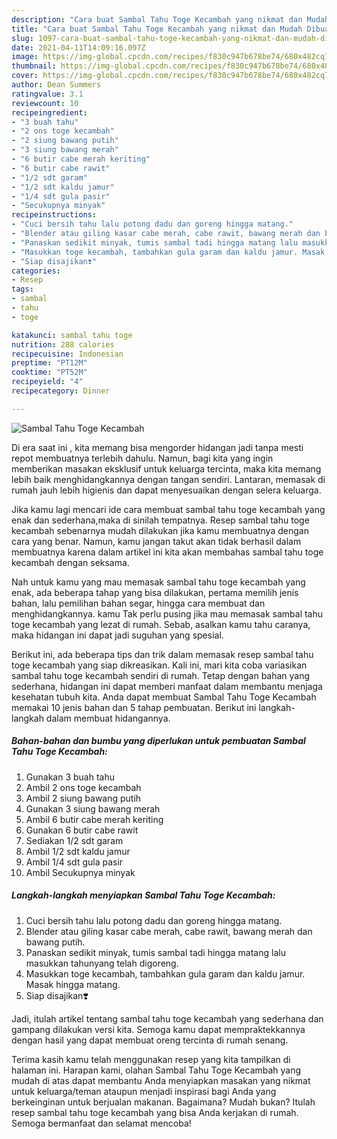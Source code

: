 ```yaml
---
description: "Cara buat Sambal Tahu Toge Kecambah yang nikmat dan Mudah Dibuat"
title: "Cara buat Sambal Tahu Toge Kecambah yang nikmat dan Mudah Dibuat"
slug: 1097-cara-buat-sambal-tahu-toge-kecambah-yang-nikmat-dan-mudah-dibuat
date: 2021-04-11T14:09:16.097Z
image: https://img-global.cpcdn.com/recipes/f830c947b678be74/680x482cq70/sambal-tahu-toge-kecambah-foto-resep-utama.jpg
thumbnail: https://img-global.cpcdn.com/recipes/f830c947b678be74/680x482cq70/sambal-tahu-toge-kecambah-foto-resep-utama.jpg
cover: https://img-global.cpcdn.com/recipes/f830c947b678be74/680x482cq70/sambal-tahu-toge-kecambah-foto-resep-utama.jpg
author: Dean Summers
ratingvalue: 3.1
reviewcount: 10
recipeingredient:
- "3 buah tahu"
- "2 ons toge kecambah"
- "2 siung bawang putih"
- "3 siung bawang merah"
- "6 butir cabe merah keriting"
- "6 butir cabe rawit"
- "1/2 sdt garam"
- "1/2 sdt kaldu jamur"
- "1/4 sdt gula pasir"
- "Secukupnya minyak"
recipeinstructions:
- "Cuci bersih tahu lalu potong dadu dan goreng hingga matang."
- "Blender atau giling kasar cabe merah, cabe rawit, bawang merah dan bawang putih."
- "Panaskan sedikit minyak, tumis sambal tadi hingga matang lalu masukkan tahunyang telah digoreng."
- "Masukkan toge kecambah, tambahkan gula garam dan kaldu jamur. Masak hingga matang."
- "Siap disajikan❣️"
categories:
- Resep
tags:
- sambal
- tahu
- toge

katakunci: sambal tahu toge 
nutrition: 288 calories
recipecuisine: Indonesian
preptime: "PT12M"
cooktime: "PT52M"
recipeyield: "4"
recipecategory: Dinner

---
```



![Sambal Tahu Toge Kecambah](https://img-global.cpcdn.com/recipes/f830c947b678be74/680x482cq70/sambal-tahu-toge-kecambah-foto-resep-utama.jpg)

Di era  saat ini , kita memang bisa mengorder hidangan jadi tanpa mesti repot membuatnya terlebih dahulu. Namun, bagi kita yang ingin memberikan masakan eksklusif untuk keluarga tercinta, maka kita memang lebih baik menghidangkannya dengan tangan sendiri. Lantaran, memasak di rumah jauh lebih higienis dan dapat menyesuaikan dengan selera keluarga.

Jika kamu lagi mencari ide cara membuat sambal tahu toge kecambah yang enak dan sederhana,maka di sinilah tempatnya. Resep sambal tahu toge kecambah  sebenarnya mudah dilakukan jika kamu membuatnya dengan cara yang benar. Namun, kamu jangan takut akan tidak berhasil dalam membuatnya 
karena dalam artikel ini kita akan membahas sambal tahu toge kecambah dengan seksama.  



Nah untuk kamu yang mau memasak sambal tahu toge kecambah yang enak, ada beberapa tahap yang bisa dilakukan, pertama memilih jenis bahan, lalu pemilihan bahan segar, hingga cara membuat dan menghidangkannya. kamu Tak perlu pusing jika mau memasak sambal tahu toge kecambah yang lezat di rumah. Sebab, asalkan kamu  tahu caranya, maka hidangan ini dapat jadi suguhan yang spesial.

Berikut ini, ada beberapa tips dan trik dalam memasak resep sambal tahu toge kecambah yang siap dikreasikan. Kali ini, mari kita coba variasikan sambal tahu toge kecambah sendiri di rumah. Tetap dengan bahan yang sederhana, hidangan ini dapat memberi manfaat dalam membantu menjaga kesehatan tubuh kita. Anda dapat membuat Sambal Tahu Toge Kecambah memakai 10 jenis bahan dan 5 tahap pembuatan. Berikut ini langkah-langkah dalam membuat hidangannya.

<!--inarticleads1-->

##### Bahan-bahan dan bumbu yang diperlukan untuk pembuatan Sambal Tahu Toge Kecambah:

1. Gunakan 3 buah tahu
1. Ambil 2 ons toge kecambah
1. Ambil 2 siung bawang putih
1. Gunakan 3 siung bawang merah
1. Ambil 6 butir cabe merah keriting
1. Gunakan 6 butir cabe rawit
1. Sediakan 1/2 sdt garam
1. Ambil 1/2 sdt kaldu jamur
1. Ambil 1/4 sdt gula pasir
1. Ambil Secukupnya minyak




<!--inarticleads2-->

##### Langkah-langkah menyiapkan Sambal Tahu Toge Kecambah:

1. Cuci bersih tahu lalu potong dadu dan goreng hingga matang.
1. Blender atau giling kasar cabe merah, cabe rawit, bawang merah dan bawang putih.
1. Panaskan sedikit minyak, tumis sambal tadi hingga matang lalu masukkan tahunyang telah digoreng.
1. Masukkan toge kecambah, tambahkan gula garam dan kaldu jamur. Masak hingga matang.
1. Siap disajikan❣️




Jadi, itulah artikel tentang  sambal tahu toge kecambah  yang sederhana dan gampang dilakukan versi kita. Semoga kamu dapat mempraktekkannya dengan hasil yang dapat membuat oreng tercinta di rumah senang. 

Terima kasih kamu telah menggunakan resep yang kita tampilkan di halaman ini. Harapan kami, olahan  Sambal Tahu Toge Kecambah yang mudah di atas dapat membantu Anda menyiapkan masakan yang nikmat untuk keluarga/teman ataupun menjadi inspirasi bagi Anda yang berkeinginan untuk berjualan makanan. Bagaimana? Mudah bukan? Itulah resep sambal tahu toge kecambah yang bisa Anda kerjakan di rumah. Semoga bermanfaat dan selamat mencoba!

